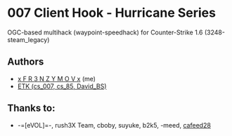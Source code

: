 
# 007 Client Hook - Hurricane Series

OGC-based multihack (waypoint-speedhack) for Counter-Strike 1.6 (3248-steam_legacy)

## Authors

- [x F R 3 N Z Y M O V x](https://www.github.com/fr3nzymov1337) (me)
- [ETK (cs_007, cs_85, David_BS)](www.youtube.com/@TornadoWayOfficial)

## Thanks to: 
- -=[eVOL]=-, rush3X Team, cboby, suyuke, b2k5, -meed, [cafeed28](https://www.github.com/cafeed28)



